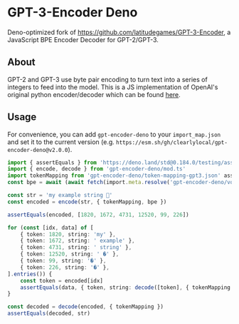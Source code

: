 # GPT-3-Encoder Deno

Deno-optimized fork of https://github.com/latitudegames/GPT-3-Encoder, a JavaScript BPE Encoder Decoder for GPT-2/GPT-3.

## About

GPT-2 and GPT-3 use byte pair encoding to turn text into a series of integers to feed into the model. This is a JS implementation of OpenAI's original python encoder/decoder which can be found [here](https://github.com/openai/gpt-2).

## Usage

For convenience, you can add `gpt-encoder-deno` to your `import_map.json` and set it to the current version (e.g. `https://esm.sh/gh/clearlylocal/gpt-encoder-deno@v2.0.0`).

```ts
import { assertEquals } from 'https://deno.land/std@0.184.0/testing/asserts.ts'
import { encode, decode } from 'gpt-encoder-deno/mod.ts'
import tokenMapping from 'gpt-encoder-deno/token-mapping-gpt3.json' assert { type: 'json' }
const bpe = await (await fetch(import.meta.resolve('gpt-encoder-deno/vocab-gpt3.bpe'))).text()

const str = 'my example string 🦄'
const encoded = encode(str, { tokenMapping, bpe })

assertEquals(encoded, [1820, 1672, 4731, 12520, 99, 226])

for (const [idx, data] of [
	{ token: 1820, string: 'my' },
	{ token: 1672, string: ' example' },
	{ token: 4731, string: ' string' },
	{ token: 12520, string: ' �' },
	{ token: 99, string: '�' },
	{ token: 226, string: '�' },
].entries()) {
	const token = encoded[idx]
	assertEquals(data, { token, string: decode([token], { tokenMapping }) })
}

const decoded = decode(encoded, { tokenMapping })
assertEquals(decoded, str)
```

